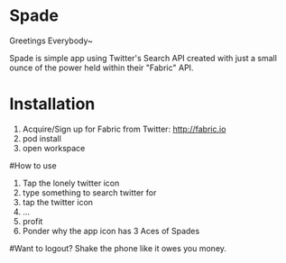 # Spade
Greetings Everybody~

Spade is simple app using Twitter's Search API created with just a small ounce of the power held within their "Fabric" API.

# Installation
1. Acquire/Sign up for Fabric from Twitter: http://fabric.io
2. pod install
3. open workspace

#How to use
1. Tap the lonely twitter icon
2. type something to search twitter for
3. tap the twitter icon
4. ...
5. profit
6. Ponder why the app icon has 3 Aces of Spades

#Want to logout?
Shake the phone like it owes you money.
